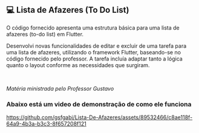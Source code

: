 ## 💻 Lista de Afazeres (To Do List)

<p>O código fornecido apresenta uma estrutura básica para uma lista de afazeres
(to-do list) em Flutter.</p>

<p>Desenvolvi novas funcionalidades de editar e excluir de uma tarefa para uma lista de afazeres, utilizando o
framework Flutter, baseando-se no código fornecido pelo professor. A tarefa incluía adaptar
tanto a lógica quanto o layout conforme as necessidades que surgiram.</p>

<br>
<p><i>Matéria ministrada pelo Professor Gustavo</i></p>

<h3>Abaixo está um video de demonstração de como ele funciona</h3>

https://github.com/gsfgabi/Lista-De-Afazeres/assets/89532466/c8ae118f-64a9-4b3a-b3c3-8f657208f121


